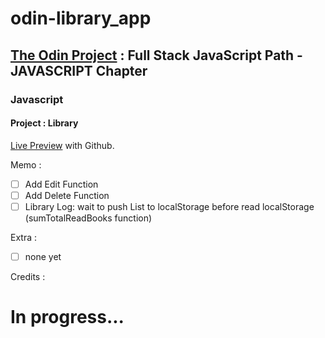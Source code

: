 # odin-library_app

## <a href="https://www.theodinproject.com/">The Odin Project</a> : Full Stack JavaScript Path - JAVASCRIPT Chapter

### Javascript

#### Project : Library

<a href="https://lolikana.github.io/odin-library_app/" target="_blank">Live Preview</a> with Github.

Memo :
- [ ] Add Edit Function
- [ ] Add Delete Function
- [ ] Library Log: wait to push List to localStorage before read localStorage (sumTotalReadBooks function)

Extra :
- [ ] none yet

Credits :



 # In progress...
